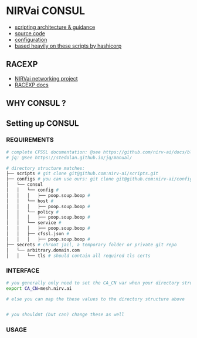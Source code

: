 # NIRVai CONSUL

- [scripting architecture & guidance](.scripts/README.md)
- [source code](https://github.com/nirv-ai/scripts/blob/develop/consul/script.consul.sh)
- [configuration](https://github.com/nirv-ai/configs/tree/develop/consul)
- [based heavily on these scripts by hashicorp](https://github.com/hashicorp-education/learn-consul-get-started-vms/tree/main/scripts)

## RACEXP

- [NIRVai networking project](https://github.com/orgs/nirv-ai/projects/6/views/1?filterQuery=repo%3A%22nirv-ai%2Fnetworking%22)
- [RACEXP docs](https://github.com/noahehall/theBookOfNoah/blob/master/0current/architectural%20thinking/0racexp.md)

## WHY CONSUL ?

## Setting up CONSUL

### REQUIREMENTS

```sh
# complete CFSSL documentation: @see https://github.com/nirv-ai/docs/blob/main/cfssl/README.md
# jq: @see https://stedolan.github.io/jq/manual/

# directory structure matches:
├── scripts # git clone git@github.com:nirv-ai/scripts.git
├── configs # you can use ours: git clone git@github.com:nirv-ai/configs.git
│   └── consul
│   │   └── config #
│   │   │   ├── poop.soup.boop #
│   │   └── host #
│   │   │   ├── poop.soup.boop #
│   │   └── policy #
│   │   │   ├── poop.soup.boop #
│   │   └── service #
│   │   │   ├── poop.soup.boop #
│   │   ├── cfssl.json #
│   │   │   ├── poop.soup.boop #
├── secrets # chroot jail, a temporary folder or private git repo
│   └── arbitrary.domain.com
│   │   └── tls # should contain all required tls certs
```

### INTERFACE

```sh
# you generally only need to set the CA_CN var when your directory structure matches
export CA_CN=mesh.nirv.ai

# else you can map the these values to the directory structure above


# you shouldnt (but can) change these as well

```

### USAGE

```sh

```
